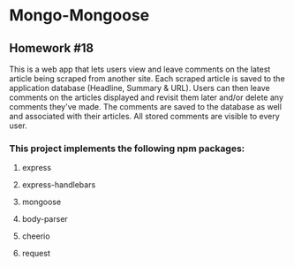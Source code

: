 # Mongo-Mongoose
## Homework #18
This is a web app that lets users view and leave comments on the latest article being scraped from another site. Each scraped article is saved to the application database (Headline, Summary & URL). Users can then leave comments on the articles displayed and revisit them later and/or delete any comments they've made. The comments are saved to the database as well and associated with their articles. All stored comments are visible to every user.

### This project implements the following npm packages:

1. express

2. express-handlebars

3. mongoose

4. body-parser

5. cheerio

6. request
